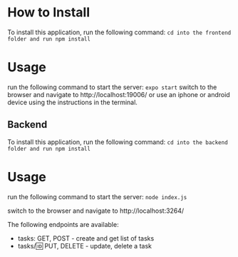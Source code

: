# How to Install
To install this application, run the following command:
```cd into the frontend folder and run npm install```   
# Usage
run the following command to start the server:
```expo start```
switch to the browser and navigate to http://localhost:19006/ or use an iphone or android device using the instructions in the terminal.

## Backend
To install this application, run the following command:
```cd into the backend folder and run npm install```   
# Usage
run the following command to start the server:
```node index.js```

switch to the browser and navigate to http://localhost:3264/

The following endpoints are available:
- tasks: GET, POST - create and get list of tasks
- tasks/:id: PUT, DELETE -  update, delete a task
